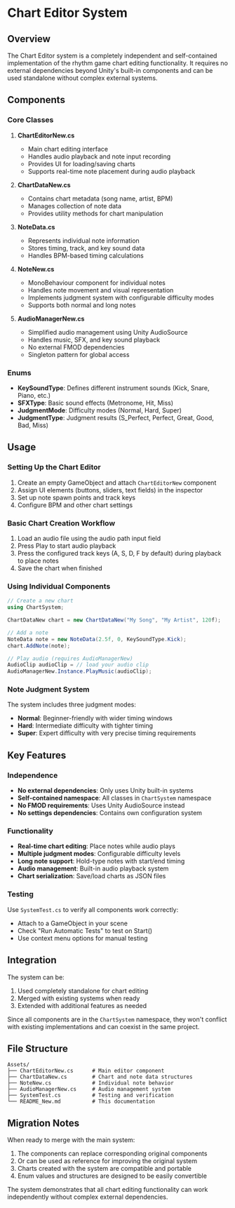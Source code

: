 # Chart Editor System

## Overview

The Chart Editor system is a completely independent and self-contained implementation of the rhythm game chart editing functionality. It requires no external dependencies beyond Unity's built-in components and can be used standalone without complex external systems.

## Components

### Core Classes

1. **ChartEditorNew.cs**
   - Main chart editing interface
   - Handles audio playback and note input recording
   - Provides UI for loading/saving charts
   - Supports real-time note placement during audio playback

2. **ChartDataNew.cs**
   - Contains chart metadata (song name, artist, BPM)
   - Manages collection of note data
   - Provides utility methods for chart manipulation

3. **NoteData.cs**
   - Represents individual note information
   - Stores timing, track, and key sound data
   - Handles BPM-based timing calculations

4. **NoteNew.cs**
   - MonoBehaviour component for individual notes
   - Handles note movement and visual representation
   - Implements judgment system with configurable difficulty modes
   - Supports both normal and long notes

5. **AudioManagerNew.cs**
   - Simplified audio management using Unity AudioSource
   - Handles music, SFX, and key sound playback
   - No external FMOD dependencies
   - Singleton pattern for global access

### Enums

- **KeySoundType**: Defines different instrument sounds (Kick, Snare, Piano, etc.)
- **SFXType**: Basic sound effects (Metronome, Hit, Miss)
- **JudgmentMode**: Difficulty modes (Normal, Hard, Super)
- **JudgmentType**: Judgment results (S_Perfect, Perfect, Great, Good, Bad, Miss)

## Usage

### Setting Up the Chart Editor

1. Create an empty GameObject and attach `ChartEditorNew` component
2. Assign UI elements (buttons, sliders, text fields) in the inspector
3. Set up note spawn points and track keys
4. Configure BPM and other chart settings

### Basic Chart Creation Workflow

1. Load an audio file using the audio path input field
2. Press Play to start audio playback
3. Press the configured track keys (A, S, D, F by default) during playback to place notes
4. Save the chart when finished

### Using Individual Components

```csharp
// Create a new chart
using ChartSystem;

ChartDataNew chart = new ChartDataNew("My Song", "My Artist", 120f);

// Add a note
NoteData note = new NoteData(2.5f, 0, KeySoundType.Kick);
chart.AddNote(note);

// Play audio (requires AudioManagerNew)
AudioClip audioClip = // load your audio clip
AudioManagerNew.Instance.PlayMusic(audioClip);
```

### Note Judgment System

The system includes three judgment modes:

- **Normal**: Beginner-friendly with wider timing windows
- **Hard**: Intermediate difficulty with tighter timing
- **Super**: Expert difficulty with very precise timing requirements

## Key Features

### Independence
- **No external dependencies**: Only uses Unity built-in systems
- **Self-contained namespace**: All classes in `ChartSystem` namespace
- **No FMOD requirements**: Uses Unity AudioSource instead
- **No settings dependencies**: Contains own configuration system

### Functionality
- **Real-time chart editing**: Place notes while audio plays
- **Multiple judgment modes**: Configurable difficulty levels
- **Long note support**: Hold-type notes with start/end timing
- **Audio management**: Built-in audio playback system
- **Chart serialization**: Save/load charts as JSON files

### Testing
Use `SystemTest.cs` to verify all components work correctly:
- Attach to a GameObject in your scene
- Check "Run Automatic Tests" to test on Start()
- Use context menu options for manual testing

## Integration

The system can be:
1. Used completely standalone for chart editing
2. Merged with existing systems when ready
3. Extended with additional features as needed

Since all components are in the `ChartSystem` namespace, they won't conflict with existing implementations and can coexist in the same project.

## File Structure

```
Assets/
├── ChartEditorNew.cs      # Main editor component
├── ChartDataNew.cs        # Chart and note data structures
├── NoteNew.cs             # Individual note behavior
├── AudioManagerNew.cs     # Audio management system
├── SystemTest.cs          # Testing and verification
└── README_New.md          # This documentation
```

## Migration Notes

When ready to merge with the main system:
1. The components can replace corresponding original components
2. Or can be used as reference for improving the original system
3. Charts created with the system are compatible and portable
4. Enum values and structures are designed to be easily convertible

The system demonstrates that all chart editing functionality can work independently without complex external dependencies.